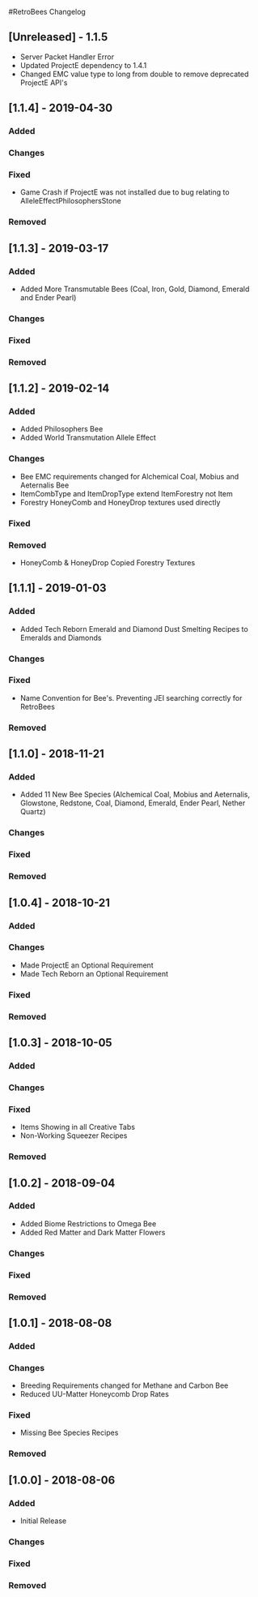 #RetroBees Changelog

## [Unreleased] - 1.1.5
- Server Packet Handler Error
- Updated ProjectE dependency to 1.4.1
- Changed EMC value type to long from double to remove deprecated ProjectE API's

## [1.1.4] - 2019-04-30
### Added
### Changes
### Fixed
- Game Crash if ProjectE was not installed due to bug relating to AlleleEffectPhilosophersStone
### Removed

## [1.1.3] - 2019-03-17
### Added
- Added More Transmutable Bees (Coal, Iron, Gold, Diamond, Emerald and Ender Pearl)
### Changes
### Fixed
### Removed

## [1.1.2] - 2019-02-14
### Added
- Added Philosophers Bee
- Added World Transmutation Allele Effect
### Changes
- Bee EMC requirements changed for Alchemical Coal, Mobius and Aeternalis Bee
- ItemCombType and ItemDropType extend ItemForestry not Item
- Forestry HoneyComb and HoneyDrop textures used directly
### Fixed
### Removed
- HoneyComb & HoneyDrop Copied Forestry Textures

## [1.1.1] - 2019-01-03
### Added
- Added Tech Reborn Emerald and Diamond Dust Smelting Recipes to Emeralds and Diamonds
### Changes
### Fixed
- Name Convention for Bee's. Preventing JEI searching correctly for RetroBees
### Removed

## [1.1.0] - 2018-11-21
### Added
- Added 11 New Bee Species (Alchemical Coal, Mobius and Aeternalis, Glowstone, Redstone, Coal, Diamond, Emerald, Ender Pearl, Nether Quartz)
### Changes
### Fixed
### Removed

## [1.0.4] - 2018-10-21
### Added
### Changes
- Made ProjectE an Optional Requirement
- Made Tech Reborn an Optional Requirement
### Fixed
### Removed

## [1.0.3] - 2018-10-05
### Added
### Changes
### Fixed
- Items Showing in all Creative Tabs
- Non-Working Squeezer Recipes
### Removed

## [1.0.2] - 2018-09-04
### Added
- Added Biome Restrictions to Omega Bee
- Added Red Matter and Dark Matter Flowers
### Changes
### Fixed
### Removed

## [1.0.1] - 2018-08-08
### Added
### Changes
- Breeding Requirements changed for Methane and Carbon Bee
- Reduced UU-Matter Honeycomb Drop Rates
### Fixed
- Missing Bee Species Recipes
### Removed

## [1.0.0] - 2018-08-06
### Added
- Initial Release
### Changes
### Fixed
### Removed
